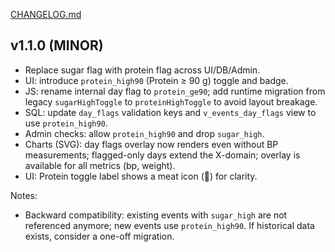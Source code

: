[CHANGELOG.md](https://github.com/user-attachments/files/22433029/CHANGELOG.md)
## v1.1.0 (MINOR)

- Replace sugar flag with protein flag across UI/DB/Admin.
- UI: introduce `protein_high90` (Protein ≥ 90 g) toggle and badge.
- JS: rename internal day flag to `protein_ge90`; add runtime migration from legacy `sugarHighToggle` to `proteinHighToggle` to avoid layout breakage.
- SQL: update `day_flags` validation keys and `v_events_day_flags` view to use `protein_high90`.
- Admin checks: allow `protein_high90` and drop `sugar_high`.
- Charts (SVG): day flags overlay now renders even without BP measurements; flagged-only days extend the X-domain; overlay is available for all metrics (bp, weight).
- UI: Protein toggle label shows a meat icon (🍗) for clarity.

Notes:
- Backward compatibility: existing events with `sugar_high` are not referenced anymore; new events use `protein_high90`.
  If historical data exists, consider a one-off migration.
